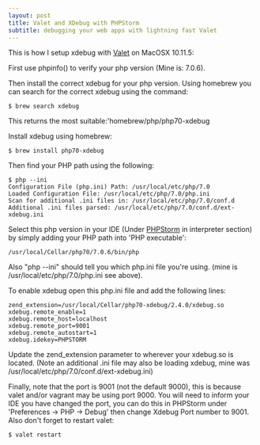 ```yaml
---
layout: post
title: Valet and XDebug with PHPStorm
subtitle: debugging your web apps with lightning fast Valet
---
```


This is how I setup xdebug with [Valet](https://laravel.com/docs/master/valet) on MacOSX 10.11.5:

First use phpinfo() to verify your php version (Mine is: 7.0.6).

Then install the correct xdebug for your php version. Using homebrew you can search for the correct xdebug using the command:

~~~
$ brew search xdebug
~~~
This returns the most suitable:'homebrew/php/php70-xdebug

Install xdebug using homebrew:

~~~
$ brew install php70-xdebug
~~~
Then find your PHP path using the following:

~~~
$ php --ini
Configuration File (php.ini) Path: /usr/local/etc/php/7.0
Loaded Configuration File: /usr/local/etc/php/7.0/php.ini
Scan for additional .ini files in: /usr/local/etc/php/7.0/conf.d
Additional .ini files parsed: /usr/local/etc/php/7.0/conf.d/ext-xdebug.ini
~~~
Select this php version in your IDE (Under [PHPStorm](https://www.jetbrains.com/phpstorm/) in interpreter section) by simply adding your PHP path into 'PHP executable':

~~~
/usr/local/Cellar/php70/7.0.6/bin/php
~~~
Also "php --ini" should tell you which php.ini file you're using. (mine is /usr/local/etc/php/7.0/php.ini see above).

To enable xdebug open this php.ini file and add the following lines:

~~~
zend_extension=/usr/local/Cellar/php70-xdebug/2.4.0/xdebug.so
xdebug.remote_enable=1
xdebug.remote_host=localhost
xdebug.remote_port=9001
xdebug.remote_autostart=1
xdebug.idekey=PHPSTORM
~~~

Update the zend_extension parameter to wherever your xdebug.so is located. (Note an additional .ini file may also be loading xdebug, mine was /usr/local/etc/php/7.0/conf.d/ext-xdebug.ini)

Finally, note that the port is 9001 (not the default 9000), this is because valet and/or vagrant may be using port 9000. You will need to inform your IDE you have changed the port, you can do this in PHPStorm under 'Preferences -> PHP -> Debug' then change Xdebug Port number to 9001. Also don't forget to restart valet:

~~~
$ valet restart
~~~

